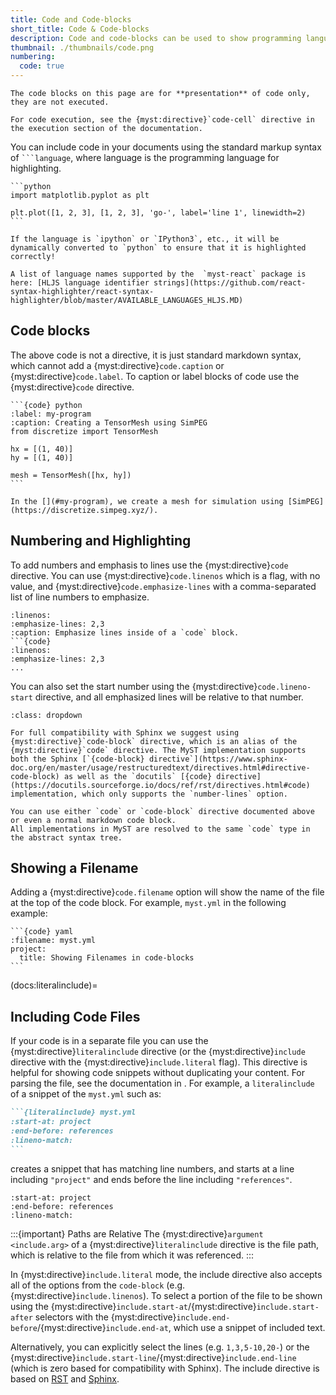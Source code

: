 ```yaml
---
title: Code and Code-blocks
short_title: Code & Code-blocks
description: Code and code-blocks can be used to show programming languages.
thumbnail: ./thumbnails/code.png
numbering:
  code: true
---
```


```{warning}
The code blocks on this page are for **presentation** of code only, they are not executed.

For code execution, see the {myst:directive}`code-cell` directive in the execution section of the documentation.
```

You can include code in your documents using the standard markup syntax of ` ```language `,
where language is the programming language for highlighting.

````{myst}
```python
import matplotlib.pyplot as plt

plt.plot([1, 2, 3], [1, 2, 3], 'go-', label='line 1', linewidth=2)
```
````

```{note}
If the language is `ipython` or `IPython3`, etc., it will be dynamically converted to `python` to ensure that it is highlighted correctly!

A list of language names supported by the  `myst-react` package is here: [HLJS language identifier strings](https://github.com/react-syntax-highlighter/react-syntax-highlighter/blob/master/AVAILABLE_LANGUAGES_HLJS.MD)
```

## Code blocks

The above code is not a directive, it is just standard markdown syntax, which cannot add a {myst:directive}`code.caption` or {myst:directive}`code.label`. To caption or label blocks of code use the {myst:directive}`code` directive.

````{myst}
```{code} python
:label: my-program
:caption: Creating a TensorMesh using SimPEG
from discretize import TensorMesh

hx = [(1, 40)]
hy = [(1, 40)]

mesh = TensorMesh([hx, hy])
```

In the [](#my-program), we create a mesh for simulation using [SimPEG](https://discretize.simpeg.xyz/).
````

## Numbering and Highlighting

To add numbers and emphasis to lines use the {myst:directive}`code` directive. You can use {myst:directive}`code.linenos` which is a flag, with no value, and {myst:directive}`code.emphasize-lines` with a comma-separated list of line numbers to emphasize.

````{code} md
:linenos:
:emphasize-lines: 2,3
:caption: Emphasize lines inside of a `code` block.
```{code}
:linenos:
:emphasize-lines: 2,3
...
````

You can also set the start number using the {myst:directive}`code.lineno-start` directive, and all emphasized lines will be relative to that number.

```{tip} Docutils and Sphinx Compatibility
:class: dropdown

For full compatibility with Sphinx we suggest using {myst:directive}`code-block` directive, which is an alias of the {myst:directive}`code` directive. The MyST implementation supports both the Sphinx [`{code-block} directive`](https://www.sphinx-doc.org/en/master/usage/restructuredtext/directives.html#directive-code-block) as well as the `docutils` [{code} directive](https://docutils.sourceforge.io/docs/ref/rst/directives.html#code) implementation, which only supports the `number-lines` option.

You can use either `code` or `code-block` directive documented above or even a normal markdown code block.
All implementations in MyST are resolved to the same `code` type in the abstract syntax tree.
```

## Showing a Filename

Adding a {myst:directive}`code.filename` option will show the name of the file at the top of the code block. For example, `myst.yml` in the following example:

````{myst}
```{code} yaml
:filename: myst.yml
project:
  title: Showing Filenames in code-blocks
```
````

(docs:literalinclude)=

## Including Code Files

If your code is in a separate file you can use the {myst:directive}`literalinclude` directive (or the {myst:directive}`include` directive with the {myst:directive}`include.literal` flag).
This directive is helpful for showing code snippets without duplicating your content.
For parsing the file, see the documentation in [](#docs:include).
For example, a `literalinclude` of a snippet of the `myst.yml` such as:

````markdown
```{literalinclude} myst.yml
:start-at: project
:end-before: references
:lineno-match:
```
````

creates a snippet that has matching line numbers, and starts at a line including `"project"` and ends before the line including `"references"`.

```{literalinclude} myst.yml
:start-at: project
:end-before: references
:lineno-match:
```

:::{important} Paths are Relative
The {myst:directive}`argument <include.arg>` of a {myst:directive}`literalinclude` directive is the file path, which is relative to the file from which it was referenced.
:::

In {myst:directive}`include.literal` mode, the include directive also accepts all of the options from the `code-block` (e.g. {myst:directive}`include.linenos`).
To select a portion of the file to be shown using the {myst:directive}`include.start-at`/{myst:directive}`include.start-after` selectors with the {myst:directive}`include.end-before`/{myst:directive}`include.end-at`, which use a snippet of included text.

Alternatively, you can explicitly select the lines (e.g. `1,3,5-10,20-`) or the {myst:directive}`include.start-line`/{myst:directive}`include.end-line` (which is zero based for compatibility with Sphinx).
The include directive is based on [RST](https://docutils.sourceforge.io/docs/ref/rst/directives.html#including-an-external-document-fragment) and [Sphinx](https://www.sphinx-doc.org/en/master/usage/restructuredtext/directives.html#directive-literalinclude).

